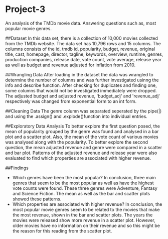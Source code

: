 # Project-3
An analysis of the TMDb movie data. Answering questions such as, most popular movie genres.

##Dataset
In this data set, there is a collection of 10,000 movies collected from the TMDb website. The data set has 10,796 rows and 15 columns. The columns consists of the id, tmdb id, popularity, budget, revenue, original title, cast, homepage, director, tagline, keywords, overview, runtime, genres, production companies, release date, vote count, vote average, release year as well as budget and revenue adjusted for inflation from 2010. 


##Wrangling Data
After loading in the dataset the data was wrangled to determine the number of columns and was further investigated usinng the info and describe function. After checking for duplicates and finding one, some columns that would not be investigated immediately were dropped. The adjusted budget and adjusted revenue, 'budget_adj' and 'revenue_adj' respectively was changed from exponential form to an int form.

##Cleaning Data
The genre column was separated seperated by the pipe(|) and using the .assign() and .explode()function into individual entries.

##Exploratory Data Analysis
To better explore the first question posed, the mean of popularity grouped by the genre was 
found and analysed in a bar plot and a scatter plot. Also, the mean of the vote count of 
various movies was analysed along with the popularity.
To better explore the second question, the mean adjusted revenue and genre were compared 
in a scatter and bar plot. Patterns of the adjusted revenue and release year were also evaluated 
to find which properties are associated with higher revenue.


##Findings
- Which genres have been the most popular?
In conclusion, three main genres that seem to be the most popular as well as have the 
highest vote counts were found. These three genres were Adventure, Fantasy and Science Fiction. The 
mean as well as the bar and scatter plots showed these patterns.
- Which properties are associated with higher revenue?
In conclusion, the most popular movie genres seem to be related to the movies that make the 
most revenue, shown in the bar and scatter plots. The years the movies were released show 
more revenue in a scatter plot. However, older movies have no information on their revenue 
and so this might be the reason for this reading from the scatter plot.
